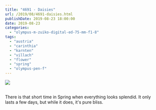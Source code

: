 ```yaml
---
title: "4691 - Daisies"
url: /2019/08/4691-daisies.html
publishDate: 2019-08-23 18:00:00
date: 2019-08-23
categories: 
  - "olympus-m-zuiko-digital-ed-75-mm-f1-8"
tags: 
  - "austria"
  - "carinthia"
  - "karnten"
  - "villach"
  - "flower"
  - "spring"
  - "olympus-pen-f"
---
```

<div class="container">
<div class="center"><a target="_blank" href="https://d25zfm9zpd7gm5.cloudfront.net/1200x1200/2018/20180420_145102_lr.jpg"><img class="webfeedsFeaturedVisual" src="https://d25zfm9zpd7gm5.cloudfront.net/0600x0600/2018/20180420_145102_lr.jpg" /></a></div>
</div>
<br />

There is that short time in Spring when everything looks splendid.
It only lasts a few days, but while it does, it's pure bliss.